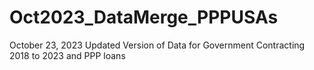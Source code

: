 # Oct2023_DataMerge_PPPUSAs
October 23, 2023 Updated Version of Data for Government Contracting 2018 to 2023 and PPP loans
